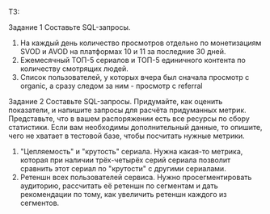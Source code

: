 ТЗ:

Задание 1
Составьте SQL-запросы.
1.	На каждый день количество просмотров отдельно по монетизациям SVOD и AVOD на платформах 10 и 11 за последние 30 дней.
2.	Ежемесячный ТОП-5 сериалов и ТОП-5 единичного контента по количеству смотрящих людей.
3.	Список пользователей, у которых вчера был сначала просмотр с organic, а сразу следом за ним - просмотр с referral

Задание 2
Составьте SQL-запросы. Придумайте, как оценить показатели, и напишите запросы для расчёта придуманных метрик. Представьте, что в вашем распоряжении есть все ресурсы по сбору статистики. Если вам необходимы дополнительный данные, то опишите, чего не хватает в тестовой базе, чтобы посчитать нужные метрики.
1.	"Цепляемость" и "крутость" сериала. Нужна какая-то метрика, которая при наличии трёх-четырёх серий сериала позволит сравнить этот сериал по "крутости" с другими сериалами.
2.	Ретеншн всех пользователей сервиса. Нужно просегментировать аудиторию, рассчитать её ретеншн по сегментам и дать рекомендации по тому, как увеличить ретеншн каждого из сегментов.
